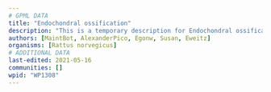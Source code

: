 ```yaml
---
# GPML DATA
title: "Endochondral ossification"
description: "This is a temporary description for Endochondral ossification"
authors: [MaintBot, AlexanderPico, Egonw, Susan, Eweitz]
organisms: [Rattus norvegicus]
# ADDITIONAL DATA
last-edited: 2021-05-16
communities: []
wpid: "WP1308"
---
```

